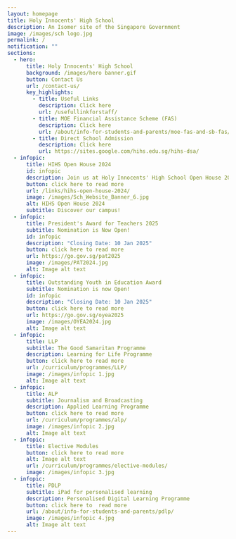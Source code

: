 ```yaml
---
layout: homepage
title: Holy Innocents' High School
description: An Isomer site of the Singapore Government
image: /images/sch logo.jpg
permalink: /
notification: ""
sections:
  - hero:
      title: Holy Innocents' High School
      background: /images/hero banner.gif
      button: Contact Us
      url: /contact-us/
      key_highlights:
        - title: Useful Links
          description: Click here
          url: /usefullinkforstaff/
        - title: MOE Financial Assistance Scheme (FAS)
          description: Click here
          url: /about/info-for-students-and-parents/moe-fas-and-sb-fas/
        - title: Direct School Admission
          description: Click here
          url: https://sites.google.com/hihs.edu.sg/hihs-dsa/
  - infopic:
      title: HIHS Open House 2024
      id: infopic
      description: Join us at Holy Innocents' High School Open House 2024!
      button: click here to read more
      url: /links/hihs-open-house-2024/
      image: /images/Sch_Website_Banner_6.jpg
      alt: HIHS Open House 2024
      subtitle: Discover our campus!
  - infopic:
      title: President's Award for Teachers 2025
      subtitle: Nomination is Now Open!
      id: infopic
      description: "Closing Date: 10 Jan 2025"
      button: click here to read more
      url: https://go.gov.sg/pat2025
      image: /images/PAT2024.jpg
      alt: Image alt text
  - infopic:
      title: Outstanding Youth in Education Award
      subtitle: Nomination is now Open!
      id: infopic
      description: "Closing Date: 10 Jan 2025"
      button: click here to read more
      url: https://go.gov.sg/oyea2025
      image: /images/OYEA2024.jpg
      alt: Image alt text
  - infopic:
      title: LLP
      subtitle: The Good Samaritan Programme
      description: Learning for Life Programme
      button: click here to read more
      url: /curriculum/programmes/LLP/
      image: /images/infopic 1.jpg
      alt: Image alt text
  - infopic:
      title: ALP
      subtitle: Journalism and Broadcasting
      description: Applied Learning Programme
      button: click here to read more
      url: /curriculum/programmes/alp/
      image: /images/infopic 2.jpg
      alt: Image alt text
  - infopic:
      title: Elective Modules
      button: click here to read more
      alt: Image alt text
      url: /curriculum/programmes/elective-modules/
      image: /images/infopic 3.jpg
  - infopic:
      title: PDLP
      subtitle: iPad for personalised learning
      description: Personalised Digital Learning Programme
      button: click here to  read more
      url: /about/info-for-students-and-parents/pdlp/
      image: /images/infopic 4.jpg
      alt: Image alt text
---
```

